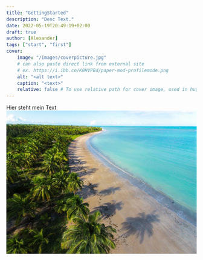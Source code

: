 ```yaml
---
title: "GettingStarted"
description: "Desc Text."
date: 2022-05-19T20:49:19+02:00
draft: true
author: [Alexander]
tags: ["start", "first"]
cover:
    image: "/images/coverpicture.jpg"
    # can also paste direct link from external site
    # ex. https://i.ibb.co/K0HVPBd/paper-mod-profilemode.png
    alt: "<alt text>"
    caption: "<text>"
    relative: false # To use relative path for cover image, used in hugo Page-bundles
---
```


Hier steht mein Text
![Test](/posts/started/images/test.jpeg)
